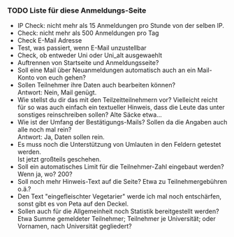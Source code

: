 ### TODO Liste für diese Anmeldungs-Seite

* IP Check: nicht mehr als 15 Anmeldungen pro Stunde von der selben IP.
* Check: nicht mehr als 500 Anmeldungen pro Tag
* Check E-Mail Adresse
* Test, was passiert, wenn E-Mail unzustellbar
* Check, ob entweder Uni oder Uni_alt ausgewaehlt
* Auftrennen von Startseite und Anmeldungsseite?
* Soll eine Mail über Neuanmeldungen automatisch auch an ein Mail-Konto von euch gehen?
* Sollen Teilnehmer ihre Daten auch bearbeiten können?  
  Antwort: Nein, Mail genügt.
* Wie stellst du dir das mit den Teilzeitteilnehmern vor? Vielleicht reicht für so was auch einfach ein textueller Hinweis, dass die Leute das unter sonstiges reinschreiben sollen? Alte Säcke etwa…
* Wie ist der Umfang der Bestätigungs-Mails? Sollen da die Angaben auch alle noch mal rein?  
  Antwort: Ja, Daten sollen rein.
* Es muss noch die Unterstützung von Umlauten in den Feldern getestet werden.  
  Ist jetzt großteils geschehen.
* Soll ein automatisches Limit für die Teilnehmer-Zahl eingebaut werden? Wenn ja, wo? 200?
* Soll noch mehr Hinweis-Text auf die Seite? Etwa zu Teilnehmergebühren o.ä.?
* Den Text "eingefleischter Vegetarier" werde ich mal noch entschärfen, sonst gibt es von Peta auf den Deckel.
* Sollen auch für die Allgemeinheit noch Statistik bereitgestellt werden? Etwa Summe gemeldeter Teilnehmer; Teilnehmer je Universität;  oder  Vornamen, nach Universität gegliedert?

